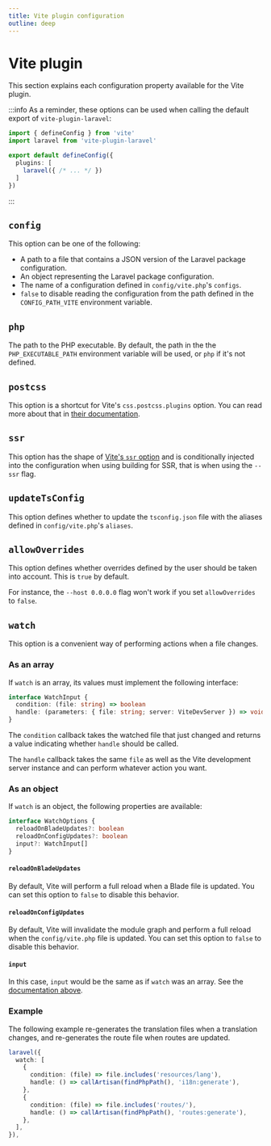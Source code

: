 ```yaml
---
title: Vite plugin configuration
outline: deep
---
```


# Vite plugin

This section explains each configuration property available for the Vite plugin.

:::info As a reminder, these options can be used when calling the default export of <code>vite-plugin-laravel</code>:

```ts
import { defineConfig } from 'vite'
import laravel from 'vite-plugin-laravel'

export default defineConfig({
  plugins: [
    laravel({ /* ... */ })
  ]
})
```
:::

## `config`

This option can be one of the following: 
- A path to a file that contains a JSON version of the Laravel package configuration.
- An object representing the Laravel package configuration.
- The name of a configuration defined in `config/vite.php`'s `configs`.
- `false` to disable reading the configuration from the path defined in the `CONFIG_PATH_VITE` environment variable.

## `php`

The path to the PHP executable. By default, the path in the the `PHP_EXECUTABLE_PATH` environment variable will be used, or `php` if it's not defined.

## `postcss`

This option is a shortcut for Vite's `css.postcss.plugins` option. You can read more about that in [their documentation](https://vitejs.dev/config/#css-postcss).

## `ssr`

This option has the shape of [Vite's `ssr` option](https://vitejs.dev/config/#optimizedeps-esbuildoptions) and is conditionally injected into the configuration when using building for SSR, that is when using the `--ssr` flag.

## `updateTsConfig`

This option defines whether to update the `tsconfig.json` file with the aliases defined in `config/vite.php`'s `aliases`.

## `allowOverrides`

This option defines whether overrides defined by the user should be taken into account. This is `true` by default.

For instance, the `--host 0.0.0.0` flag won't work if you set `allowOverrides` to `false`.

## `watch`

This option is a convenient way of performing actions when a file changes.

### As an array

If `watch` is an array, its values must implement the following interface:

```ts
interface WatchInput {
  condition: (file: string) => boolean
  handle: (parameters: { file: string; server: ViteDevServer }) => void
}
```

The `condition` callback takes the watched file that just changed and returns a value indicating whether `handle` should be called.

The `handle` callback takes the same `file` as well as the Vite development server instance and can perform whatever action you want.

### As an object

If `watch` is an object, the following properties are available:

```ts
interface WatchOptions {
  reloadOnBladeUpdates?: boolean
  reloadOnConfigUpdates?: boolean
  input?: WatchInput[]
}
```

#### `reloadOnBladeUpdates`

By default, Vite will perform a full reload when a Blade file is updated. You can set this option to `false` to disable this behavior.

#### `reloadOnConfigUpdates`

By default, Vite will invalidate the module graph and perform a full reload when the `config/vite.php` file is updated. You can set this option to `false` to disable this behavior.

#### `input`

In this case, `input` would be the same as if `watch` was an array. See the [documentation above](/configuration/vite-plugin.html#as-an-array).

### Example

The following example re-generates the translation files when a translation changes, and re-generates the route file when routes are updated.

```ts
laravel({
  watch: [
    {
      condition: (file) => file.includes('resources/lang'),
      handle: () => callArtisan(findPhpPath(), 'i18n:generate'),
    },
    {
      condition: (file) => file.includes('routes/'),
      handle: () => callArtisan(findPhpPath(), 'routes:generate'),
    },
  ],
}),
```
